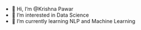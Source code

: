 - 👋 Hi, I’m @Krishna Pawar
- 👀 I’m interested in Data Science
- 🌱 I’m currently learning NLP and Machine Learning


<!---
Krishna-Pawar/Krishna-Pawar is a ✨ special ✨ repository because its `README.md` (this file) appears on your GitHub profile.
You can click the Preview link to take a look at your changes.
--->
